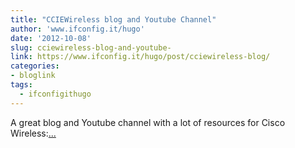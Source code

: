 ```yaml
---
title: "CCIEWireless blog and Youtube Channel"
author: 'www.ifconfig.it/hugo'
date: '2012-10-08'
slug: cciewireless-blog-and-youtube-
link: https://www.ifconfig.it/hugo/post/cciewireless-blog/
categories:
- bloglink
tags:
  - ifconfigithugo
---
```


A great blog and Youtube channel with a lot of resources for Cisco Wireless:[... <i class="fas fa-external-link-alt"></i>](https://www.ifconfig.it/hugo/post/cciewireless-blog/)

